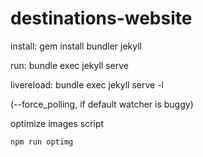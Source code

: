 # destinations-website

install: 
gem install bundler jekyll

run:
bundle exec jekyll serve

livereload:
bundle exec jekyll serve -l

(--force_polling, if default watcher is buggy)


optimize images script
```
npm run optimg
```
